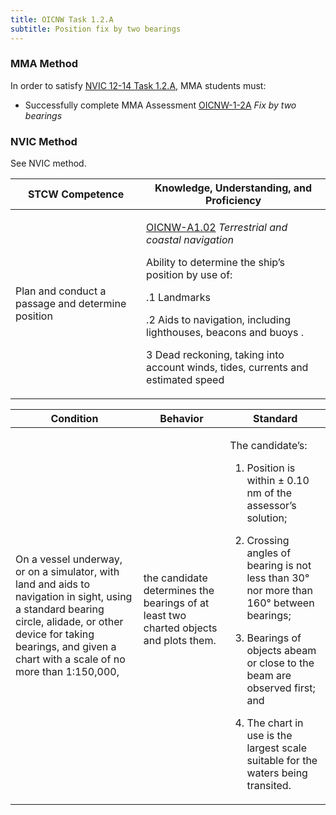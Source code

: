```yaml
---
title: OICNW Task 1.2.A 
subtitle: Position fix by two bearings
---
```



### MMA Method

In order to satisfy  [NVIC 12-14  Task  1.2.A](/stcw23/assets/images/nvic-12-14.pdf), MMA students must:

* Successfully complete MMA Assessment  [OICNW-1-2A](OICNW-1-2A) *Fix by two bearings*


### NVIC Method

<a onclick="togglevisibility('nvic_methods')" >See NVIC method.</a>

<div id='nvic_methods' class='hide'>

<table>
<thead>
<tr>
<th class='forty'> STCW Competence </th>
<th class='sixty'> Knowledge, Understanding, and Proficiency </th>
</tr>
</thead>




<tbody>
<tr><td markdown='1'>

Plan and conduct a passage and determine position

</td><td markdown='1'>

[OICNW-A1.02](../../tables/21.html#OICNW-A1.02) *Terrestrial and coastal navigation*

Ability to determine the ship’s position by use of:

.1  Landmarks 

.2  Aids to navigation, including lighthouses, beacons and buoys .

3  Dead reckoning, taking into account winds, tides, currents and estimated speed

</td></tr>


</tbody>
</table>


<table>
<thead>
<tr><th class='twenty'>  Condition </th><th class='twenty'> Behavior </th><th  class='sixty'>Standard </th></tr>
</thead>
<tbody >



<tr><td markdown='1'>

On a vessel underway, or on a simulator, with land and aids to navigation in sight, using a standard bearing circle, alidade, or other device for taking bearings, and given a chart with a scale of no more than 1:150,000,

</td><td markdown='1'>

the candidate determines the bearings of at least two charted objects and plots them.

<br>

<div class="tooltip">
<span class="tooltiptext">
</span>
</div>


</td><td markdown='1'>

The candidate’s:

1. Position is within ± 0.10 nm of the assessor’s solution;

2. Crossing angles of bearing is not less than 30° nor more than 160° between bearings;

3. Bearings of objects abeam or close to the beam are observed first; and

4. The chart in use is the largest scale suitable for the waters being transited.

</td></tr>
</tbody>
</table>
</div>
